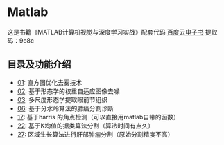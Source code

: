 # Matlab
这是书籍《MATLAB计算机视觉与深度学习实战》配套代码 [百度云电子书](链接：https://pan.baidu.com/s/1xrV2IQ11J3hxgC2PXjG3Eg) 
提取码：9e8c
## 目录及功能介绍

* [01](): 直方图优化去雾技术
* [02](): 基于形态学的权重自适应图像去噪
* [03](): 多尺度形态学提取眼前节组织
* [06](): 基于分水岭算法的肺癌分割诊断
* [17](): 基于harris 的角点检测（可以直接用matlab自带的函数）
* [22](): 基于K均值的据类算法分割（算法时间有点久）
* [27](): 区域生长算法进行肝部肿瘤分割（原始分割精度不高）
